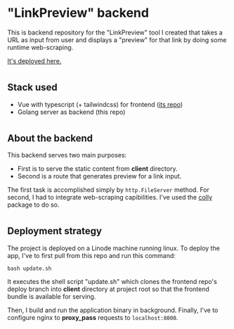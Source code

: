 # "LinkPreview" backend

This is backend repository for the "LinkPreview" tool I created that takes a URL as input from user and displays a "preview" for that link by doing some runtime web-scraping.

[It's deployed here.](http://194.195.117.9/)

#

## Stack used
- Vue with typescript (+ tailwindcss) for frontend ([its repo](https://github.com/SHD-420/linkpreview-frontend))
- Golang server as backend (this repo)

#

## About the backend
This backend serves two main purposes:
- First is to serve the static content from __client__ directory.
- Second is a route that generates preview for a link input.

The first task is accomplished simply by `http.FileServer` method. For second, I had to integrate web-scraping capibilities. I've used the [colly](https://pkg.go.dev/github.com/gocolly/colly/v2) package to do so.

#

## Deployment strategy

The project is deployed on a Linode machine running linux. To deploy the app, I've to first pull from this repo and run this command:
```console
bash update.sh
```
It executes the shell script "update.sh" which clones the frontend repo's deploy branch into __client__ directory at project root so that the frontend bundle is available for serving.

Then, I build and run the application binary in background. Finally, I've to configure nginx to __proxy_pass__ requests to `localhost:8000`.

#